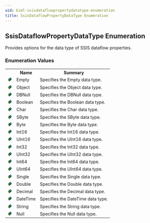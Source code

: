 ```yaml
---
uid: biml-ssisdataflowpropertydatatype-enumeration
title: SsisDataflowPropertyDataType Enumeration
---
```


## SsisDataflowPropertyDataType Enumeration

<div class="LanguageSummary"><div class ="SummaryItem">Provides options for the data type of SSIS dataflow properties.</div></div>
<div class="EnumValueGroup">

### Enumeration Values

<table id="EnumValue" class="MemberList"><tbody><tr><th class="MemberTypeIconColumnHeader">&nbsp;</th><th class="MemberNameColumnHeader">Name</th><th class="MemberSummaryColumnHeader">Summary</th></tr><tr class="cd0"><td align="center" class="MemberTypeIcon"><img src="enumValue.png"></img></td><td class="MemberName">Empty</td><td class="MemberSummary"><div class ="SummaryItem">Specifies the Empty data type.</div></td></tr><tr class="cd1"><td align="center" class="MemberTypeIcon"><img src="enumValue.png"></img></td><td class="MemberName">Object</td><td class="MemberSummary"><div class ="SummaryItem">Specifies the Object data type.</div></td></tr><tr class="cd0"><td align="center" class="MemberTypeIcon"><img src="enumValue.png"></img></td><td class="MemberName">DBNull</td><td class="MemberSummary"><div class ="SummaryItem">Specifies the DBNull data type.</div></td></tr><tr class="cd1"><td align="center" class="MemberTypeIcon"><img src="enumValue.png"></img></td><td class="MemberName">Boolean</td><td class="MemberSummary"><div class ="SummaryItem">Specifies the Boolean data type.</div></td></tr><tr class="cd0"><td align="center" class="MemberTypeIcon"><img src="enumValue.png"></img></td><td class="MemberName">Char</td><td class="MemberSummary"><div class ="SummaryItem">Specifies the Char data type.</div></td></tr><tr class="cd1"><td align="center" class="MemberTypeIcon"><img src="enumValue.png"></img></td><td class="MemberName">SByte</td><td class="MemberSummary"><div class ="SummaryItem">Specifies the SByte data type.</div></td></tr><tr class="cd0"><td align="center" class="MemberTypeIcon"><img src="enumValue.png"></img></td><td class="MemberName">Byte</td><td class="MemberSummary"><div class ="SummaryItem">Specifies the Byte data type.</div></td></tr><tr class="cd1"><td align="center" class="MemberTypeIcon"><img src="enumValue.png"></img></td><td class="MemberName">Int16</td><td class="MemberSummary"><div class ="SummaryItem">Specifies the Int16 data type.</div></td></tr><tr class="cd0"><td align="center" class="MemberTypeIcon"><img src="enumValue.png"></img></td><td class="MemberName">UInt16</td><td class="MemberSummary"><div class ="SummaryItem">Specifies the UInt16 data type.</div></td></tr><tr class="cd1"><td align="center" class="MemberTypeIcon"><img src="enumValue.png"></img></td><td class="MemberName">Int32</td><td class="MemberSummary"><div class ="SummaryItem">Specifies the Int32 data type.</div></td></tr><tr class="cd0"><td align="center" class="MemberTypeIcon"><img src="enumValue.png"></img></td><td class="MemberName">UInt32</td><td class="MemberSummary"><div class ="SummaryItem">Specifies the UInt32 data type.</div></td></tr><tr class="cd1"><td align="center" class="MemberTypeIcon"><img src="enumValue.png"></img></td><td class="MemberName">Int64</td><td class="MemberSummary"><div class ="SummaryItem">Specifies the Int64 data type.</div></td></tr><tr class="cd0"><td align="center" class="MemberTypeIcon"><img src="enumValue.png"></img></td><td class="MemberName">UInt64</td><td class="MemberSummary"><div class ="SummaryItem">Specifies the UInt64 data type.</div></td></tr><tr class="cd1"><td align="center" class="MemberTypeIcon"><img src="enumValue.png"></img></td><td class="MemberName">Single</td><td class="MemberSummary"><div class ="SummaryItem">Specifies the Single data type.</div></td></tr><tr class="cd0"><td align="center" class="MemberTypeIcon"><img src="enumValue.png"></img></td><td class="MemberName">Double</td><td class="MemberSummary"><div class ="SummaryItem">Specifies the Double data type.</div></td></tr><tr class="cd1"><td align="center" class="MemberTypeIcon"><img src="enumValue.png"></img></td><td class="MemberName">Decimal</td><td class="MemberSummary"><div class ="SummaryItem">Specifies the Decimal data type.</div></td></tr><tr class="cd0"><td align="center" class="MemberTypeIcon"><img src="enumValue.png"></img></td><td class="MemberName">DateTime</td><td class="MemberSummary"><div class ="SummaryItem">Specifies the DateTime data type.</div></td></tr><tr class="cd1"><td align="center" class="MemberTypeIcon"><img src="enumValue.png"></img></td><td class="MemberName">String</td><td class="MemberSummary"><div class ="SummaryItem">Specifies the String data type.</div></td></tr><tr class="cd0"><td align="center" class="MemberTypeIcon"><img src="enumValue.png"></img></td><td class="MemberName">Null</td><td class="MemberSummary"><div class ="SummaryItem">Specifies the Null data type.</div></td></tr></tbody></table>
</div>